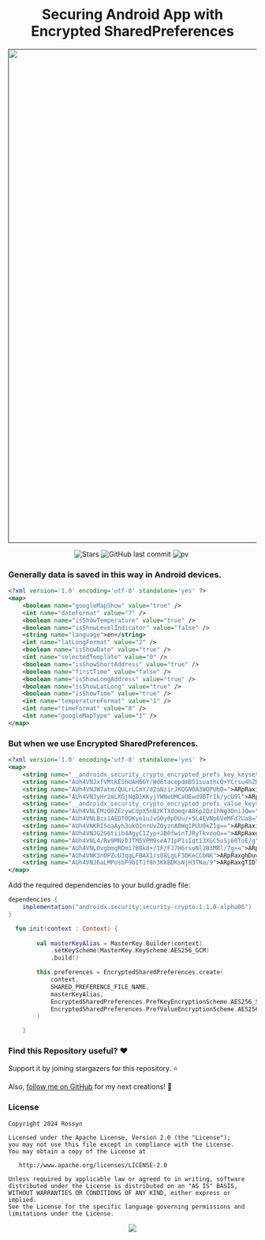 <h1 align="center">Securing Android App with Encrypted SharedPreferences</h1>

<p align="center">
    <a href="">
      <img src="https://miro.medium.com/v2/resize:fit:828/format:webp/1*bir5xBeE4vxZnZPWSkP_2w.jpeg" width="1000" />
    </a>
  </p>
  
  
<div align="center">

![Stars](https://img.shields.io/github/stars/AndroidWithRossyn/Encrypted-SharedPreferences)
![GitHub last commit](https://img.shields.io/github/last-commit/AndroidWithRossyn/Encrypted-SharedPreferences)
![pv](https://pageview.vercel.app/?github_user=AndroidWithRossyn/Encrypted-SharedPreferences)
<a href="https://medium.com/@banrossyn/securing-android-app-with-encrypted-sharedpreferences-8a5e98783485"><img alt="" src="https://img.shields.io/badge/Medium-000000.svg?logo=Medium&logoColor=white"></a>
</div>

### Generally data is saved in this way in Android devices.

```xml
<?xml version='1.0' encoding='utf-8' standalone='yes' ?>
<map>
    <boolean name="googleMapShow" value="true" />
    <int name="dateFormat" value="7" />
    <boolean name="isShowTemperature" value="true" />
    <boolean name="isShowLevelIndicator" value="false" />
    <string name="language">en</string>
    <int name="latLongFormat" value="2" />
    <boolean name="isShowDate" value="true" />
    <int name="selectedTemplate" value="0" />
    <boolean name="isShowShortAddress" value="true" />
    <boolean name="firstTime" value="false" />
    <boolean name="isShowLongAddress" value="true" />
    <boolean name="isShowLatLong" value="true" />
    <boolean name="isShowTime" value="true" />
    <int name="temperatureFormat" value="1" />
    <int name="timeFormat" value="8" />
    <int name="googleMapType" value="1" />
</map>
```

### But when we use Encrypted SharedPreferences.
```xml
<?xml version='1.0' encoding='utf-8' standalone='yes' ?>
<map>
    <string name="__androidx_security_crypto_encrypted_prefs_key_keyset__">12a901bc682e67316d97810d5c4ed741daaeddd8877e30137e1b60d4094b04a6ff0bd27c351334ece9568e0b6a3d4b0de494c5577cd71a614e4198c02b8ce62626579ff52740fb41336fe4b012861f5b0533668d2642db6c45025f4428cf6fcd1aba151e991a4e1785dbd0848c8ded29a7540ad8a31236fd40b8c4ec9fa08b5ddf07ed49d6ffb42dbfa98c1a9a06c929f46120bcc6c563e82714e2f4134915b989ed0e75036428bcec24d37d1a4408d2a9e1c304123c0a30747970652e676f6f676c65617069732e636f6d2f676f6f676c652e63727970746f2e74696e6b2e4165735369764b6579100118d2a9e1c3042001</string>
    <string name="AUh4VNJxfVMtKEShUAH66Y/Wd6tacepdmB51suathcQ+YCrsu4hZ0Xg=">ARpRaxiHZmU9NmpOYhXGsKFWh0Q5gfG1YtjOZ+/ET0vY/zU4Pe4=</string>
    <string name="AUh4VNJW7atm/QULrLCmY/d2aNzirJKQGNOA3WOPUb0=">ARpRaxipyG/6dldVpNFeXh4JEO+NjL6JxmH24TTQVBj1xDVt4YKpEK8=</string>
    <string name="AUh4VNJyHr2mLKGjNgD1KKyjYWNeUMCaUEwd9BTrIk/ycU9l">ARpRaxhaVtgbMw1OzeIB/+3Nywr2+DM4pzP8S9M3Jd0Qd3bvKtQXBN4=</string>
    <string name="__androidx_security_crypto_encrypted_prefs_value_keyset__">128801cb3c76b722706eeed2f367d681c440c160a4cad6d6279d87eb1ae86494ac213f596c289d9b677f1aff5d6152fbf777fe5e57319363213e1ad6dea868e104cc6c3772924516f3e6026e863dcf3a29547876e83c833e6d7a711c86fec53a9445c09bfbe47fb3bf3d3b5339ef9c80da7a7198a6c9a2736e9a55f2039a455ddaf7fce792200904df97921a440898d6c5d201123c0a30747970652e676f6f676c65617069732e636f6d2f676f6f676c652e63727970746f2e74696e6b2e41657347636d4b657910011898d6c5d2012001</string>
    <string name="AUh4VNLEMzO0ZEzywCdpX5nBzKTXdomqrA86p2Qz1hNg3DniJQw=">ARpRaxi7ULeVm2XWXKuSkU/0EzQKvdlou87SmUcBW4iaZMRvBgk=</string>
    <string name="AUh4VNLBzx1AEDT0DKye1uJvGOy0pDUu/+5L4EVNp6VeMFd7Ua8=">ARpRaxg8hP0mELpEOwh0nfVD6wd1K8FEt78EjzdWESkBk+nY0hE=</string>
    <string name="AUh4VNKRI5oaAyh3ukO1nrUvZOyznA8Wq1PUU0kZ1g==">ARpRaxi3ROeOi0fEMQ4i4Px+1ryY+adkx7aG5zBBWwD+9hPfv20=</string>
    <string name="AUh4VNJG2G6tiib4AgyC1Zyp+JB0fwinTJRyTkvooQ==">ARpRaxgClZXUx9+dAt8DPN/pWap8QTWm5cGiIMwB0OHDNPZJs2gMu60=</string>
    <string name="AUh4VNL4/Rv9MNzDJTM5VPM9seA71pP1sIqt13XGC5oSj60ToE/g">ARpRaxgk4Eg5Ssh8jV4w8BDdKjFDZ1pD3V6P6PJRtiJMpTXckmw=</string>
    <string name="AUh4VNLOvgbmqRDmi7BBk8+/1F/FJ7H6rsoNl2B3MBl/7g==">ARpRaxipnE2qdflE/X7dQYbNBtu7NxptAfmdz8+J/lBODO0kqSU=</string>
    <string name="AUh4VNK3nOPZuU3qgLFBAX1rs08LgLF3DKeCCbNK">ARpRaxghDuvQTvR+sH3qge7h9t7SZH4WITftmnA9jpZuizdDTzE=</string>
    <string name="AUh4VNJ6aLMPosbF9bIT1f8h3KkBDKsNjH3TNa/9">ARpRaxgTIDlUlcqBurlhjMIBiWdYd/Iv/XafyPYAX+4FbElm+b8yEys=</string>
</map>
```

Add the required dependencies to your build.gradle file:

```groovy
dependencies {
    implementation("androidx.security:security-crypto:1.1.0-alpha06")
}
```
```kotlin
  fun init(context : Context) {
   
        val masterKeyAlias = MasterKey.Builder(context)
            .setKeyScheme(MasterKey.KeyScheme.AES256_GCM)
            .build()

        this.preferences = EncryptedSharedPreferences.create(
            context,
            SHARED_PREFERENCE_FILE_NAME,
            masterKeyAlias,
            EncryptedSharedPreferences.PrefKeyEncryptionScheme.AES256_SIV,
            EncryptedSharedPreferences.PrefValueEncryptionScheme.AES256_GCM
        )

    }
```

### Find this Repository useful? ❤️
Support it by joining stargazers for this repository. ⭐

Also, [follow me on GitHub](https://github.com/AndroidWithRossyn/) for my next creations! 🤩


### License
```
Copyright 2024 Rossyn

Licensed under the Apache License, Version 2.0 (the "License");
you may not use this file except in compliance with the License.
You may obtain a copy of the License at

   http://www.apache.org/licenses/LICENSE-2.0

Unless required by applicable law or agreed to in writing, software
distributed under the License is distributed on an "AS IS" BASIS,
WITHOUT WARRANTIES OR CONDITIONS OF ANY KIND, either express or implied.
See the License for the specific language governing permissions and
limitations under the License.
```

<p align="center">
  <img src="https://capsule-render.vercel.app/api?type=waving&color=gradient&height=60&section=footer"/>
</p>

